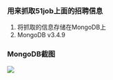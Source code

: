 ### 用来抓取51job上面的招聘信息
1. 将抓取的信息存储在MongoDB上
2. MongoDB  v3.4.9

### MongoDB截图

![](https://github.com/goodstuden/python/blob/master/spider/51jobSpider/showMongoDB.png)
